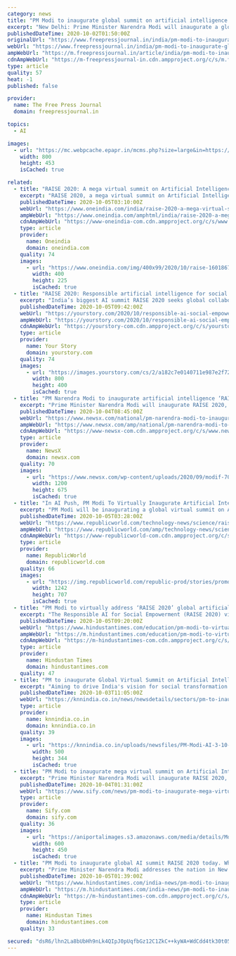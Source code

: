 ```yaml
---
category: news
title: "PM Modi to inaugurate global summit on artificial intelligence on Oct 5"
excerpt: "New Delhi: Prime Minister Narendra Modi will inaugurate a global virtual summit on Artificial Intelligence (AI), RAISE 2020 - 'Responsible AI for Social Empowerment 2020' on October 5, according to the Ministry of Electronics and Information Technology."
publishedDateTime: 2020-10-02T01:50:00Z
originalUrl: "https://www.freepressjournal.in/india/pm-modi-to-inaugurate-global-summit-on-artificial-intelligence-on-oct-5"
webUrl: "https://www.freepressjournal.in/india/pm-modi-to-inaugurate-global-summit-on-artificial-intelligence-on-oct-5"
ampWebUrl: "https://m.freepressjournal.in/article/india/pm-modi-to-inaugurate-global-summit-on-artificial-intelligence-on-oct-5/874fdda3-15a7-40ed-866a-b14d3946b9f2"
cdnAmpWebUrl: "https://m-freepressjournal-in.cdn.ampproject.org/c/s/m.freepressjournal.in/article/india/pm-modi-to-inaugurate-global-summit-on-artificial-intelligence-on-oct-5/874fdda3-15a7-40ed-866a-b14d3946b9f2"
type: article
quality: 57
heat: -1
published: false

provider:
  name: The Free Press Journal
  domain: freepressjournal.in

topics:
  - AI

images:
  - url: "https://mc.webpcache.epapr.in/mcms.php?size=large&in=https://mcmscache.epapr.in/post_images/website_13/post_18468642/thumb.jfif"
    width: 800
    height: 453
    isCached: true

related:
  - title: "RAISE 2020: A mega virtual summit on Artificial Intelligence"
    excerpt: "RAISE 2020, a mega virtual summit on Artificial Intelligence will be inaugurated today by Prime Minister Narendra Modi at 7 pm."
    publishedDateTime: 2020-10-05T03:10:00Z
    webUrl: "https://www.oneindia.com/india/raise-2020-a-mega-virtual-summit-on-artificial-intelligence-3158764.html"
    ampWebUrl: "https://www.oneindia.com/amphtml/india/raise-2020-a-mega-virtual-summit-on-artificial-intelligence-3158764.html"
    cdnAmpWebUrl: "https://www-oneindia-com.cdn.ampproject.org/c/s/www.oneindia.com/amphtml/india/raise-2020-a-mega-virtual-summit-on-artificial-intelligence-3158764.html"
    type: article
    provider:
      name: Oneindia
      domain: oneindia.com
    quality: 74
    images:
      - url: "https://www.oneindia.com/img/400x99/2020/10/raise-1601867009.jpg"
        width: 400
        height: 225
        isCached: true
  - title: "RAISE 2020: Responsible artificial intelligence for social empowerment"
    excerpt: "India’s biggest AI summit RAISE 2020 seeks global collaboration for the development of an artificial intelligence ecosystem that is responsible for humanity and committed towards social empowerment."
    publishedDateTime: 2020-10-05T09:42:00Z
    webUrl: "https://yourstory.com/2020/10/responsible-ai-social-empowerment-raise-2020-ravi-shankar-prasad"
    ampWebUrl: "https://yourstory.com/2020/10/responsible-ai-social-empowerment-raise-2020-ravi-shankar-prasad/amp"
    cdnAmpWebUrl: "https://yourstory-com.cdn.ampproject.org/c/s/yourstory.com/2020/10/responsible-ai-social-empowerment-raise-2020-ravi-shankar-prasad/amp"
    type: article
    provider:
      name: Your Story
      domain: yourstory.com
    quality: 74
    images:
      - url: "https://images.yourstory.com/cs/2/a182c7e0140711e987e2f7248b252f46/Imagerbzg-1601891856082.jpg?fm=png&auto=format&ar=2:1&mode=crop&crop=face"
        width: 800
        height: 400
        isCached: true
  - title: "PM Narendra Modi to inaugurate artificial intelligence ‘RAISE’ summit on Oct 5"
    excerpt: "Prime Minister Narendra Modi will inaugurate RAISE 2020, a mega virtual summit on Artificial Intelligence (AI) on October 5."
    publishedDateTime: 2020-10-04T08:45:00Z
    webUrl: "https://www.newsx.com/national/pm-narendra-modi-to-inaugurate-artificial-intelligence-raise-summit-on-oct-5.html"
    ampWebUrl: "https://www.newsx.com/amp/national/pm-narendra-modi-to-inaugurate-artificial-intelligence-raise-summit-on-oct-5.html"
    cdnAmpWebUrl: "https://www-newsx-com.cdn.ampproject.org/c/s/www.newsx.com/amp/national/pm-narendra-modi-to-inaugurate-artificial-intelligence-raise-summit-on-oct-5.html"
    type: article
    provider:
      name: NewsX
      domain: newsx.com
    quality: 70
    images:
      - url: "https://www.newsx.com/wp-content/uploads/2020/09/modif-703091-C05kaKE3.jpg"
        width: 1200
        height: 675
        isCached: true
  - title: "In AI Push, PM Modi To Virtually Inaugurate Artificial Intelligence Summit 'RAISE 2020'"
    excerpt: "PM Modi will be inaugurating a global virtual summit on Artificial Intelligence named ‘RAISE 2020’ on October 5, which is being organised by the ministry of IT"
    publishedDateTime: 2020-10-05T03:28:00Z
    webUrl: "https://www.republicworld.com/technology-news/science/raise-2020-pm-modi-inaugurate-virtual-artificial-intelligence-summit.html"
    ampWebUrl: "https://www.republicworld.com/amp/technology-news/science/raise-2020-pm-modi-inaugurate-virtual-artificial-intelligence-summit.html"
    cdnAmpWebUrl: "https://www-republicworld-com.cdn.ampproject.org/c/s/www.republicworld.com/amp/technology-news/science/raise-2020-pm-modi-inaugurate-virtual-artificial-intelligence-summit.html"
    type: article
    provider:
      name: RepublicWorld
      domain: republicworld.com
    quality: 66
    images:
      - url: "https://img.republicworld.com/republic-prod/stories/promolarge/xxhdpi/y9zrndxgu5bjgvbp_1601863474.jpeg?tr=f-jpeg"
        width: 1242
        height: 707
        isCached: true
  - title: "PM Modi to virtually address ‘RAISE 2020’ global artificial intelligence summit today"
    excerpt: "The Responsible AI for Social Empowerment (RAISE 2020) virtual summit will be a Global Artificial Intelligence summit organised by the Government of India in partnership with industry and academia."
    publishedDateTime: 2020-10-05T09:20:00Z
    webUrl: "https://www.hindustantimes.com/education/pm-modi-to-virtually-address-raise-2020-global-artificial-intelligence-summit-today/story-iWdfrN6SnSMyjcjAgZCCaK.html"
    ampWebUrl: "https://m.hindustantimes.com/education/pm-modi-to-virtually-address-raise-2020-global-artificial-intelligence-summit-today/story-iWdfrN6SnSMyjcjAgZCCaK_amp.html"
    cdnAmpWebUrl: "https://m-hindustantimes-com.cdn.ampproject.org/c/s/m.hindustantimes.com/education/pm-modi-to-virtually-address-raise-2020-global-artificial-intelligence-summit-today/story-iWdfrN6SnSMyjcjAgZCCaK_amp.html"
    type: article
    provider:
      name: Hindustan Times
      domain: hindustantimes.com
    quality: 47
  - title: "PM to inaugurate Global Virtual Summit on Artificial Intelligence"
    excerpt: "Aiming to drive India's vision for social transformation through responsible AI, the Ministry of Electronics and Information Technology (MeitY) and NITI Aayog are organizing a Global Virtual Summit on Artificial Intelligence (AI),"
    publishedDateTime: 2020-10-03T11:05:00Z
    webUrl: "https://knnindia.co.in/news/newsdetails/sectors/pm-to-inaugurate-global-virtual-summit-on-artificial-intelligence"
    type: article
    provider:
      name: knnindia.co.in
      domain: knnindia.co.in
    quality: 39
    images:
      - url: "https://knnindia.co.in/uploads/newsfiles/PM-Modi-AI-3-10-2020.jpg"
        width: 500
        height: 344
        isCached: true
  - title: "PM Modi to inaugurate mega virtual summit on Artificial Intelligence on Oct 5"
    excerpt: "Prime Minister Narendra Modi will inaugurate RAISE 2020, a mega virtual summit on Artificial Intelligence (AI) on October 5."
    publishedDateTime: 2020-10-04T01:31:00Z
    webUrl: "https://www.sify.com/news/pm-modi-to-inaugurate-mega-virtual-summit-on-artificial-intelligence-on-oct-5-news-national-ukdraegjddejb.html"
    type: article
    provider:
      name: Sify.com
      domain: sify.com
    quality: 36
    images:
      - url: "https://aniportalimages.s3.amazonaws.com/media/details/ModiJISpeech2_oct3_Uu5UuhT.jpg"
        width: 600
        height: 450
        isCached: true
  - title: "PM Modi to inaugurate global AI summit RAISE 2020 today. What you need to know"
    excerpt: "Prime Minister Narendra Modi addresses the nation in New Delhi in this file photo. PM Modi will inaugurate a five-day global virtual summit on artificial intelligence (AI) - Responsible AI for Social Empowerment or RAISE 2020 on Monday. (ANI Photo ..."
    publishedDateTime: 2020-10-05T01:39:00Z
    webUrl: "https://www.hindustantimes.com/india-news/pm-modi-to-inaugurate-global-ai-summit-raise-2020-today-what-you-need-to-know/story-2Jb9kVQYO4jNEa4yQsrA4M.html"
    ampWebUrl: "https://m.hindustantimes.com/india-news/pm-modi-to-inaugurate-global-ai-summit-raise-2020-today-what-you-need-to-know/story-2Jb9kVQYO4jNEa4yQsrA4M_amp.html"
    cdnAmpWebUrl: "https://m-hindustantimes-com.cdn.ampproject.org/c/s/m.hindustantimes.com/india-news/pm-modi-to-inaugurate-global-ai-summit-raise-2020-today-what-you-need-to-know/story-2Jb9kVQYO4jNEa4yQsrA4M_amp.html"
    type: article
    provider:
      name: Hindustan Times
      domain: hindustantimes.com
    quality: 33

secured: "dsR6/lhn2La8bUbHh9nLk4QIpJ0pUqfbGz12C1ZkC++kyWA+WdCdd4tk30t055x2iseluZK2Q9l7AdIpQZHMj3J19GSaHa+i6n8Rq8rCuU9clf/Uxmuok9842Qxa2yd54mCT1wzIAZYc/bfiRb3Z/SnqvERyn71jwlKrp2Wo132aHV4JP5CdmipYnstMzdUKZ0hsWFK4WxFH2QvPXRAX1MkMIhSYFfixhb9Pm68SBL7ba1VpYRmgIw/CQ26xkUlbQrMsA1L1rozTxL1RNwOjBlczX5iXuJxgi6hz0GRwaLqsfDD14qbkXbTqqzHAz0e8791Wde2sNO8HrcW5kLWhOD+6ZTP3NgDWrD5aCz2QZNM=;qWUpdZRTpYunAixAWLbhbA=="
---
```


